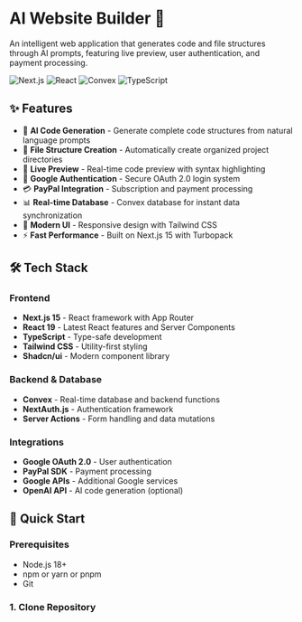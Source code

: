 # AI Website Builder 🚀

An intelligent web application that generates code and file structures through AI prompts, featuring live preview, user authentication, and payment processing.

![Next.js](https://img.shields.io/badge/Next.js-15-black?style=flat-square&logo=next.js)
![React](https://img.shields.io/badge/React-19-blue?style=flat-square&logo=react)
![Convex](https://img.shields.io/badge/Convex-Database-orange?style=flat-square)
![TypeScript](https://img.shields.io/badge/TypeScript-5.0-blue?style=flat-square&logo=typescript)

## ✨ Features

- 🤖 **AI Code Generation** - Generate complete code structures from natural language prompts
- 📁 **File Structure Creation** - Automatically create organized project directories
- 👀 **Live Preview** - Real-time code preview with syntax highlighting
- 🔐 **Google Authentication** - Secure OAuth 2.0 login system
- 💳 **PayPal Integration** - Subscription and payment processing
- 📊 **Real-time Database** - Convex database for instant data synchronization
- 🎨 **Modern UI** - Responsive design with Tailwind CSS
- ⚡ **Fast Performance** - Built on Next.js 15 with Turbopack

## 🛠️ Tech Stack

### Frontend
- **Next.js 15** - React framework with App Router
- **React 19** - Latest React features and Server Components
- **TypeScript** - Type-safe development
- **Tailwind CSS** - Utility-first styling
- **Shadcn/ui** - Modern component library

### Backend & Database
- **Convex** - Real-time database and backend functions
- **NextAuth.js** - Authentication framework
- **Server Actions** - Form handling and data mutations

### Integrations
- **Google OAuth 2.0** - User authentication
- **PayPal SDK** - Payment processing
- **Google APIs** - Additional Google services
- **OpenAI API** - AI code generation (optional)

## 🚀 Quick Start

### Prerequisites

- Node.js 18+ 
- npm or yarn or pnpm
- Git

### 1. Clone Repository

